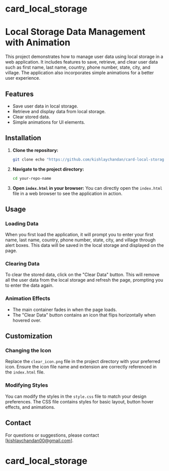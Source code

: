 # card_local_storage
# Local Storage Data Management with Animation

This project demonstrates how to manage user data using local storage in a web application. It includes features to save, retrieve, and clear user data such as first name, last name, country, phone number, state, city, and village. The application also incorporates simple animations for a better user experience.

## Features

- Save user data in local storage.
- Retrieve and display data from local storage.
- Clear stored data.
- Simple animations for UI elements.

## Installation

1. **Clone the repository:**
    ```sh
    git clone echo "https://github.com/kishlaychandan/card-local-storage"
    ```

2. **Navigate to the project directory:**
    ```sh
    cd your-repo-name
    ```

3. **Open `index.html` in your browser:**
    You can directly open the `index.html` file in a web browser to see the application in action.


## Usage

### Loading Data

When you first load the application, it will prompt you to enter your first name, last name, country, phone number, state, city, and village through alert boxes. This data will be saved in the local storage and displayed on the page.

### Clearing Data

To clear the stored data, click on the "Clear Data" button. This will remove all the user data from the local storage and refresh the page, prompting you to enter the data again.

### Animation Effects

- The main container fades in when the page loads.
- The "Clear Data" button contains an icon that flips horizontally when hovered over.

## Customization

### Changing the Icon

Replace the `clear_icon.png` file in the project directory with your preferred icon. Ensure the icon file name and extension are correctly referenced in the `index.html` file.

### Modifying Styles

You can modify the styles in the `style.css` file to match your design preferences. The CSS file contains styles for basic layout, button hover effects, and animations.

## Contact

For questions or suggestions, please contact [kishlaychandan00@gmail.com].
# card_local_storage

